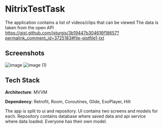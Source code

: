 
# NitrixTestTask 

The application contains a list of videos/clips that can be viewed
The data is taken from the open API https://gist.github.com/jsturgis/3b19447b304616f18657?permalink_comment_id=3725183#file-gistfile1-txt
## Screenshots

![image](https://user-images.githubusercontent.com/90032028/183110244-f79124ed-6517-482a-8e2e-7dbf7a3aa6c3.png)
![image (1)](https://user-images.githubusercontent.com/90032028/183110214-eb0beefa-69db-45c8-a327-438132fe0965.png)

## Tech Stack

**Architecture**: MVVM

**Dependency**: Retrofit, Room, Coroutines, Glide, ExoPlayer, Hilt

The app is split to ui and repository. UI contains two screens and models for each.  Repository contains database where saved data and api service where data loaded. Everyone has their own model.
   

